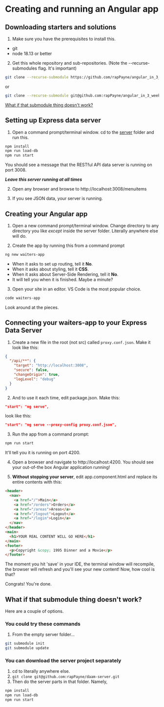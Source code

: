 # Creating and running an Angular app
<!-- Time: YYmin -->

## Downloading starters and solutions
1. Make sure you have the prerequisites to install this.
- git
- node 18.13 or better

2. Get this whole repository and sub-repositories. (Note the --recurse-submodules flag. It's important)
```bash
git clone --recurse-submodule https://github.com/rapPayne/angular_in_3_weeks.git
```
or
```bash
git clone --recurse-submodule git@github.com:rapPayne/angular_in_3_weeks.git
```
[What if that submodule thing doesn't work?](#what-if-that-submodule-thing-doesnt-work)

## Setting up Express data server
1. Open a command prompt/terminal window. cd to the [server](../../server) folder and run this.
```bash
npm install
npm run load-db
npm run start
```
You should see a message that the RESTful API data server is running on port 3008. 

___Leave this server running at all times___

2. Open any browser and browse to http://localhost:3008/menuitems

3. If you see JSON data, your server is running.

## Creating your Angular app
1. Open a new command prompt/terminal window. Change directory to any directory you like *except* inside the server folder. Literally anywhere else will do.

2. Create the app by running this from a command prompt
```bash
ng new waiters-app
```
- When it asks to set up routing, tell it **No**. 
- When it asks about styling, tell it **CSS**.
- When it asks about Server-Side Rendering, tell it **No**.
- It will tell you when it is finished. Maybe a minute?

3. Open your site in an editor. VS Code is the most popular choice.
```bash
code waiters-app
```
Look around at the pieces.

## Connecting your waiters-app to your Express Data Server
1. Create a new file in the root (not src) called `proxy.conf.json`. Make it look like this:
```json
{
  "/api/**": {
    "target": "http://localhost:3008",
    "secure": false,
    "changeOrigin": true,
    "logLevel": "debug"
  }
}
```
2. And to use it each time, edit package.json. Make this:
```json
"start": "ng serve",
```
look like this:
```json
"start": "ng serve --proxy-config proxy.conf.json",
```

3. Run the app from a command prompt:
```bash
npm run start
``` 
It'll tell you it is running on port 4200.

4. Open a browser and navigate to http://localhost:4200.
You should see your out-of-the box Angular application running!

5. **Without stopping your server**, edit app.component.html and replace its entire contents with this:
```html
<header>
  <nav>
    <a href="/">Main</a>
    <a href="/orders">Orders</a>
    <a href="/areas">Areas</a>
    <a href="/logout">Logout</a>
    <a href="/login">Login</a>
  </nav>
</header>
<main>
  <h1>YOUR REAL CONTENT WILL GO HERE</h1>
</main>
<footer>
  <p>Copyright &copy; 1995 Dinner and a Movie</p>
</footer>
```
The moment you hit 'save' in your IDE, the terminal window will recompile, the browser will refresh and you'll see your new content! Now, how cool is that?

Congrats! You're done.

## What if that submodule thing doesn't work?

Here are a couple of options.

### You could try these commands
1. From the empty server folder...
```bash
git submodule init
git submodule update
```

### You can download the server project separately
1. cd to literally anywhere else.
1. `git clone git@github.com:rapPayne/daam-server.git`
1. Then do the server parts in that folder. Namely, 
```bash
npm install
npm run load-db
npm run start
```
